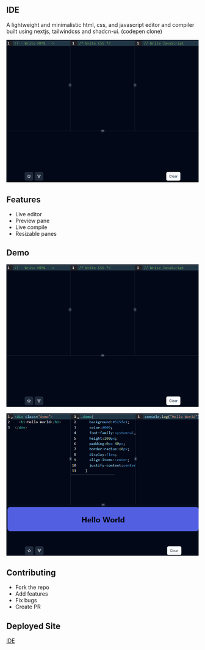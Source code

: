 ## IDE

A lightweight and minimalistic html, css, and javascript editor and compiler built using nextjs, tailwindcss and shadcn-ui. (codepen clone)

[![Demo Video](/public/blank-demo.png)](/public/demo-video.mp4)

## Features

- Live editor
- Preview pane
- Live compile
- Resizable panes

## Demo

![non-code](/public/blank-demo.png)

![non-code](/public/demo-with-code.png)

## Contributing

- Fork the repo
- Add features
- Fix bugs
- Create PR

## Deployed Site

[IDE](https://i-de.vercel.app/)